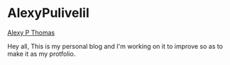 # AlexyPulivelil
[Alexy P Thomas](https://AlexyPulivelil.github.io/)

Hey all,
This is my personal blog and I'm working on it to improve so as to make it as my protfolio.
